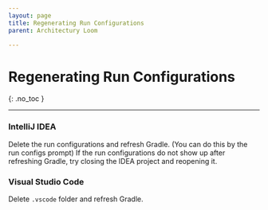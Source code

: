 ```yaml
---
layout: page
title: Regenerating Run Configurations
parent: Architectury Loom

---
```


# Regenerating Run Configurations

{: .no_toc }

---

### IntelliJ IDEA

Delete the run configurations and refresh Gradle. (You can do this by the run configs prompt) If the run configurations do not show up after refreshing Gradle, try closing the IDEA project and reopening it.

### Visual Studio Code

Delete `.vscode` folder and refresh Gradle.

